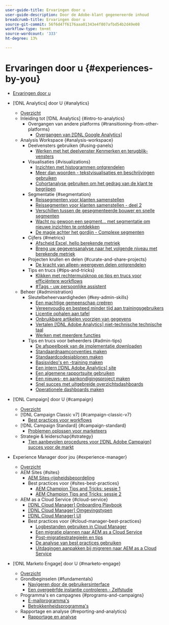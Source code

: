 ```yaml
---
user-guide-title: Ervaringen door u
user-guide-description: Door de Adobe-klant gegenereerde inhoud
breadcrumb-title: Ervaringen door u
source-git-commit: 56f6d47f6176aaa01343e4f807afbd54b2d49e08
workflow-type: tm+mt
source-wordcount: '333'
ht-degree: 13%

---
```



# Ervaringen door u {#experiences-by-you}

+ [Ervaringen door u](/help/overview.md)

+ [!DNL Analytics] door U {#analytics}
   + [Overzicht](/help/analytics/overview.md)
   + Inleiding tot [!DNL Analytics] {#intro-to-analytics}
      + Overgangen van andere platforms {#transitioning-from-other-platforms}
         + [Overgangen van [!DNL Google Analytics]](/help/analytics/intro-to-analytics/transitioning-from-other-platforms/transition-from-google-analytics.md)
   + Analysis Workspace {#analysis-workspace}
      + Deelvensters gebruiken {#using-panels}
         + [Werken met het deelvenster Kenmerken en terugblik-vensters](/help/analytics/analysis-workspace/using-panels/understanding-adobe-analytics-attribution-panel-and-lookback-windows.md)
      + Visualisaties {#visualizations}
         + [Inzichten met histogrammen ontgrendelen](/help/analytics/analysis-workspace/visualizations/unlocking-insights-with-histograms.md)
         + [Meer dan woorden - tekstvisualisaties en beschrijvingen gebruiken](/help/analytics/analysis-workspace/visualizations/more-than-words-using-text-visualizations-and-descriptions.md)
         + [Cohortanalyse gebruiken om het gedrag van de klant te begrijpen](/help/analytics/analysis-workspace/visualizations/use-cohort-analysis-to-understand-customer-behavior.md)
      + Segmentatie {#segmentation}
         + [Reissegmenten voor klanten samenstellen](/help/analytics/analysis-workspace/segmentation/building-customer-journey-segments.md)
         + [Reissegmenten voor klanten samenstellen - deel 2](/help/analytics/analysis-workspace/segmentation/building-customer-journey-segments-part-two.md)
         + [Verschillen tussen de gesegmenteerde bouwer en snelle segmenten](/help/analytics/analysis-workspace/segmentation/differences-between-the-segment-builder-and-quick-segments.md)
         + [Wacht nu gewoon een segment... met segmentatie om nieuwe inzichten te ontdekken](/help/analytics/analysis-workspace/segmentation/segmentation-to-discover-new-insights.md)
         + [De magie achter het gordijn - Complexe segmenten](/help/analytics/analysis-workspace/segmentation/the-magic-behind-the-curtain-complex-segments.md)
      + Cijfers {#metrics}
         + [Afscheid Excel, hello berekende metriek](/help/analytics/analysis-workspace/metrics/goodbye-excel-hello-calculated-metrics.md)
         + [Breng uw gegevensanalyse naar het volgende niveau met berekende metriek](../analytics/analysis-workspace/metrics/take-your-data-analysis-to-the-next-level-with-calculated-metrics.md)
      + Projecten krullen en delen {#curate-and-share-projects}
         + [De kracht van alleen-weergeven delen ontgrendelen](/help/analytics/analysis-workspace/curate-and-share-projects/unlocking-the-power-of-view-only-sharing.md)
      + Tips en trucs {#tips-and-tricks}
         + [Klikken met rechtermuisknop op tips en trucs voor efficiëntere workflows](/help/analytics/analysis-workspace/tips-and-tricks/right-click-tips-and-tricks-for-more-efficient-workflows.md)
         + [#Tags - uw persoonlijke assistent](/help/analytics/analysis-workspace/tips-and-tricks/tags-your-personal-assistant.md)
   + Beheer {#administration}
      + Sleutelbeheervaardigheden {#key-admin-skills}
         + [Een machtige gemeenschap creëren](/help/analytics/administration/key-admin-skills/empowered-community.md)
         + [Vereenvoudig en besteed minder tijd aan trainingsgebruikers](/help/analytics/administration/key-admin-skills/simplify-training-users.md)
         + [Licentie ophalen aan tafel](/help/analytics/administration/key-admin-skills/gaining-a-seat-at-the-table.md)
         + [Onbruikbare artikelen voorzien van gegevens](/help/analytics/administration/key-admin-skills/telling-impactful-stories-with-data.md)
         + [Vertalen [!DNL Adobe Analytics] niet-technische technische taal](/help/analytics/administration/key-admin-skills/translating-adobe-analytics-technical-language.md)
         + [Werken met meerdere functies](/help/analytics/administration/key-admin-skills/working-cross-functionally.md)
      + Tips en trucs voor beheerders {#admin-tips}
         + [De afspeelboek van de implementatie downloaden](/help/analytics/administration/admin-tips/download-the-adobe-analytics-implementation-playbook.md)
         + [Standaardnaamconventies maken](/help/analytics/administration/admin-tips/create-standardized-naming-conventions.md)
         + [Standaardcodesjablonen maken](/help/analytics/administration/admin-tips/create-standardized-code-templates.md)
         + [Basisvideo&#39;s en -training maken](/help/analytics/administration/admin-tips/create-basic-videos-and-training.md)
         + [Een intern [!DNL Adobe Analytics] site](/help/analytics/administration/admin-tips/create-an-internal-adobe-analytics-site.md)
         + [Een algemene rapportsuite gebruiken](/help/analytics/administration/admin-tips/use-a-global-report-suite.md)
         + [Een nieuws- en aankondigingsproject maken](/help/analytics/administration/admin-tips/create-a-news-and-announcements-project.md)
         + [Snel succes met uitgebreide overzichtsdashboards](/help/analytics/administration/admin-tips/driving-success-with-executive-summary-dashboards.md)
         + [Operationele dashboards maken](/help/analytics/administration/admin-tips/create-operational-dashboards.md)
+ [!DNL Campaign] door U {#campaign}
   + [Overzicht](/help/campaign/overview.md)
   + [!DNL Campaign Classic v7] {#campaign-classic-v7}
      + [Best practices voor workflows](/help/campaign/ac-v7/workflow-best-practices-for-marketers.md)
   + [!DNL Campaign Standard] {#campaign-standard}
      + [Problemen oplossen voor marketeers](/help/campaign/acs/troubleshooting-for-marketers.md)
   + Strategie &amp; leiderschap{#strategy}
      + [Tien aanbevolen procedures voor [!DNL Adobe Campaign] succes voor de markt](/help/campaign/10-best-practices-for-marketers.md)
+ Experience Manager door jou {#experience-manager}
   + [Overzicht](/help/experience-manager/overview.md)
   + AEM Sites {#sites}
      + [AEM Sites-rijpheidsbeoordeling](/help/experience-manager/sites/expert-resources/maturity-assessment.md)
      + Best practices voor {#sites-best-practices}
         + [AEM Champion Tips and Tricks: sessie 1](/help/experience-manager/sites/expert-resources/champion-tips-1.md)
         + [AEM Champion Tips and Tricks: sessie 2](/help/experience-manager/sites/expert-resources/champion-tips-2.md)
   + AEM as a Cloud Service {#cloud-service}
      + [[!DNL Cloud Manager] Onboarding Playbook](/help/experience-manager/cloud-service/expert-resources/aem-champions/onboarding-playbook.md)
      + [[!DNL Cloud Manager] Omgevingstypen](/help/experience-manager/cloud-service/expert-resources/aem-champions/environment-types.md)
      + [[!DNL Cloud Manager] UI](/help/experience-manager/cloud-service/expert-resources/aem-champions/cloud-manager-ui.md)
      + Best practices voor {#cloud-manager-best-practices}
         + [Logbestanden gebruiken in Cloud Manager](/help/experience-manager/cloud-service/expert-resources/aem-champions/cloud-manager-using-logs.md)
         + [Een migratie plannen naar AEM as a Cloud Service](/help/experience-manager/cloud-service/expert-resources/aem-champions/migration.md)
         + [Post-migratiestrategieën en tips](/help/experience-manager/cloud-service/expert-resources/aem-champions/post-migration.md)
         + [De analyse van best practices gebruiken](/help/experience-manager/cloud-service/expert-resources/aem-champions/best-practice-analyzer.md)
         + [Uitdagingen aanpakken bij migreren naar AEM as a Cloud Service](/help/experience-manager/cloud-service/expert-resources/aem-champions/migration-challenges.md)
+ [!DNL Marketo Engage] door U {#marketo-engage}
   + [Overzicht](/help/marketo/overview.md)
   + Grondbeginselen {#fundamentals}
      + [Navigeren door de gebruikersinterface](/help/marketo/fundamentals/ui-navigation.md)
      + [Een overgeërfde instantie controleren - Zelfstudie](https://experienceleague.adobe.com/docs/experiences-by-you/auditing-an-inherited-instance/overview.html)
   + Programma&#39;s en campagnes {#programs-and-campaigns}
      + [E-mailprogramma&#39;s](/help/marketo/programs/email-programs.md)
      + [Betrokkenheidsprogramma&#39;s](/help/marketo/programs/engagement-programs.md)
   + Rapportage en analyse {#reporting-and-analytics}
      + [Rapportage en analyse](/help/marketo/reporting/reporting-and-analytics.md)
